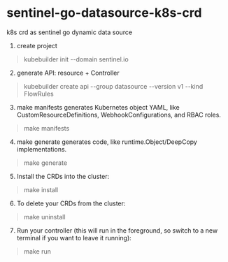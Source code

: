 # sentinel-go-datasource-k8s-crd
k8s crd as sentinel go dynamic data source

1. create project
> kubebuilder init --domain sentinel.io

2. generate API: resource + Controller
> kubebuilder create api --group datasource --version v1 --kind FlowRules

3. make manifests generates Kubernetes object YAML, like CustomResourceDefinitions, WebhookConfigurations, and RBAC roles.
> make manifests

4. make generate generates code, like runtime.Object/DeepCopy implementations.
> make generate

5. Install the CRDs into the cluster:
> make install

6. To delete your CRDs from the cluster:
> make uninstall

7. Run your controller (this will run in the foreground, so switch to a new terminal if you want to leave it running):
> make run
